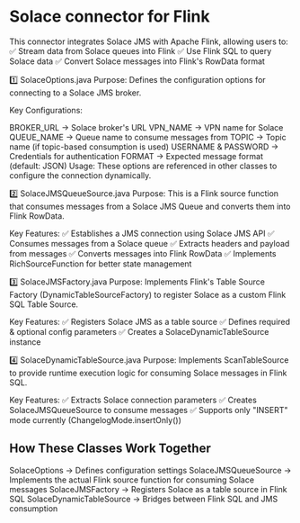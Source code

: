 # Solace connector for Flink

This connector integrates Solace JMS with Apache Flink, allowing users to:
✅ Stream data from Solace queues into Flink
✅ Use Flink SQL to query Solace data
✅ Convert Solace messages into Flink's RowData format

1️⃣ SolaceOptions.java
Purpose:
Defines the configuration options for connecting to a Solace JMS broker.

Key Configurations:

BROKER_URL → Solace broker's URL
VPN_NAME → VPN name for Solace
QUEUE_NAME → Queue name to consume messages from
TOPIC → Topic name (if topic-based consumption is used)
USERNAME & PASSWORD → Credentials for authentication
FORMAT → Expected message format (default: JSON)
Usage:
These options are referenced in other classes to configure the connection dynamically.

2️⃣ SolaceJMSQueueSource.java
Purpose:
This is a Flink source function that consumes messages from a Solace JMS Queue and converts them into Flink RowData.

Key Features:
✅ Establishes a JMS connection using Solace JMS API
✅ Consumes messages from a Solace queue
✅ Extracts headers and payload from messages
✅ Converts messages into Flink RowData
✅ Implements RichSourceFunction<RowData> for better state management

3️⃣ SolaceJMSFactory.java
Purpose:
Implements Flink's Table Source Factory (DynamicTableSourceFactory) to register Solace as a custom Flink SQL Table Source.

Key Features:
✅ Registers Solace JMS as a table source
✅ Defines required & optional config parameters
✅ Creates a SolaceDynamicTableSource instance

4️⃣ SolaceDynamicTableSource.java
Purpose:
Implements ScanTableSource to provide runtime execution logic for consuming Solace messages in Flink SQL.

Key Features:
✅ Extracts Solace connection parameters
✅ Creates SolaceJMSQueueSource to consume messages
✅ Supports only "INSERT" mode currently (ChangelogMode.insertOnly())

## How These Classes Work Together
SolaceOptions → Defines configuration settings
SolaceJMSQueueSource → Implements the actual Flink source function for consuming Solace messages
SolaceJMSFactory → Registers Solace as a table source in Flink SQL
SolaceDynamicTableSource → Bridges between Flink SQL and JMS consumption
